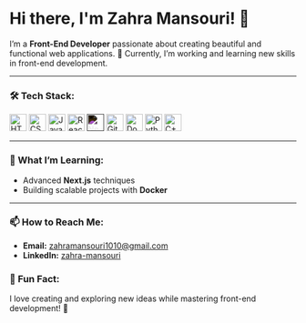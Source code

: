 # Hi there, I'm Zahra Mansouri! 👋

I’m a **Front-End Developer** passionate about creating beautiful and functional web applications. 🌟 Currently, I’m working and learning new skills in front-end development.

---

### 🛠️ Tech Stack:
<p align="left">
  <img src="https://cdn.jsdelivr.net/gh/devicons/devicon/icons/html5/html5-original.svg" alt="HTML5" width="30" height="30"/>
  <img src="https://cdn.jsdelivr.net/gh/devicons/devicon/icons/css3/css3-original.svg" alt="CSS3" width="30" height="30"/>
  <img src="https://cdn.jsdelivr.net/gh/devicons/devicon/icons/javascript/javascript-original.svg" alt="JavaScript" width="30" height="30"/>
  <img src="https://cdn.jsdelivr.net/gh/devicons/devicon/icons/react/react-original.svg" alt="React" width="30" height="30"/>
  <img 
    src="https://cdn.jsdelivr.net/gh/devicons/devicon/icons/nextjs/nextjs-original-wordmark.svg" 
    alt="Next.js" 
    width="30" 
    height="30" 
    style="filter: invert(1);"
  />
  <img src="https://cdn.jsdelivr.net/gh/devicons/devicon/icons/git/git-original.svg" alt="Git" width="30" height="30"/>
  <img src="https://cdn.jsdelivr.net/gh/devicons/devicon/icons/docker/docker-original.svg" alt="Docker" width="30" height="30"/>
  <img src="https://cdn.jsdelivr.net/gh/devicons/devicon/icons/python/python-original.svg" alt="Python" width="30" height="30"/>
  <img src="https://cdn.jsdelivr.net/gh/devicons/devicon/icons/cplusplus/cplusplus-original.svg" alt="C++" width="30" height="30"/>
</p>


---

### 🌱 What I’m Learning:
- Advanced **Next.js** techniques
- Building scalable projects with **Docker**

---

### 📫 How to Reach Me:
- **Email:** zahramansouri1010@gmail.com
- **LinkedIn:** [zahra-mansouri](https://www.linkedin.com/in/zahra-mansouri-0bb725232/)



### 🌟 Fun Fact:
I love creating and exploring new ideas while mastering front-end development! 🚀
